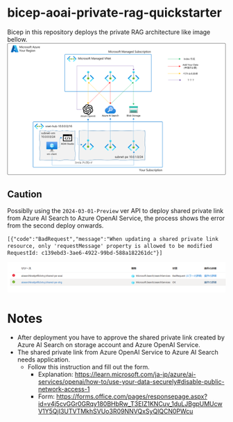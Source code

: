 # bicep-aoai-private-rag-quickstarter
Bicep in this repository deploys the private RAG architecture like image bellow.
![](/imgs/private-rag-architecture.png)

## Caution
Possiblly using the `2024-03-01-Preview` ver API to deploy shared private link from Azure AI Search to Azure OpenAI Service, the process shows the error from the second deploy onwards.

```
[{"code":"BadRequest","message":"When updating a shared private link resource, only 'requestMessage' property is allowed to be modified RequestId: c139ebd3-3ae6-4922-99bd-588a182261dc"}]
```

![](/imgs/sharedpe-error-aoai.png)

# Notes
- After deployment you have to approve the shared private link created by Azure AI Search on storage account and Azure OpenAI Service.
- The shared private link from Azure OpenAI Service to Azure AI Search needs application. 
	- Follow this instruction and fill out the form.
		- Explanation: https://learn.microsoft.com/ja-jp/azure/ai-services/openai/how-to/use-your-data-securely#disable-public-network-access-1
		- Form: https://forms.office.com/pages/responsepage.aspx?id=v4j5cvGGr0GRqy180BHbRw_T3EIZ1KNCuv_1duLJBgpUMUcwV1Y5QjI3UTVTMkhSVUo3R09NNVQxSyQlQCN0PWcu

